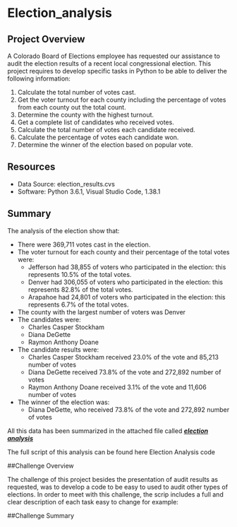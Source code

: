 # Election_analysis

## Project Overview
A Colorado Board of Elections employee has requested our assistance to audit the election results of a recent local congressional election. This project requires to develop specific tasks in Python to be able to deliver the following information:

1. Calculate the total number of votes cast.
2. Get the voter turnout for each county including the percentage of votes from each county out the total count.
3. Determine the county with the highest turnout.
4. Get a complete list of candidates who received votes.
5. Calculate the total number of votes each candidate received.
6. Calculate the percentage of votes each candidate won.
7. Determine the winner of the election based on popular vote.

## Resources
- Data Source: election_results.cvs
- Software: Python 3.6.1, Visual Studio Code, 1.38.1

## Summary 
The analysis of the election show that:
- There were 369,711 votes cast in the election.
- The voter turnout for each county and their percentage of the total votes were:
    - Jefferson had 38,855 of voters who participated in the election: this represents 10.5% of the total votes.
    - Denver had 306,055 of voters who participated in the election: this represents 82.8% of the total votes. 
    - Arapahoe had 24,801 of voters who participated in the election: this represents 6.7% of the total votes.
- The county with the largest number of voters was Denver
- The candidates were:
    - Charles Casper Stockham
    - Diana DeGette
    - Raymon Anthony Doane
- The candidate results were:
    - Charles Casper Stockham received 23.0%  of the vote and 85,213 number of votes
    - Diana DeGette received 73.8% of the vote and 272,892 number of votes
    - Raymon Anthony Doane received 3.1% of the vote and 11,606 number of votes
- The winner of the election was:
    - Diana DeGette, who received 73.8% of the vote and 272,892 number of votes
    
 All this data has been summarized in the attached file called [***election analysis***](https://github.com/AAGA85/Election_analysis/blob/7769c16d94b39fac422425c1e0c8ba11dabd59bd/analysis/election_analysis.txt)
 
 The full script of this analysis can be found here Election Analysis code
 

##Challenge Overview

The challenge of this project  besides the presentation of audit results as requested, was to develop a code to be easy to used to audit other types of elections. In order to meet with this challenge, the scrip includes a full and clear description of each task easy to change for example: 

##Challenge Summary
